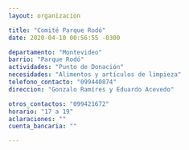 ```yaml
---
layout: organizacion

title: "Comité Parque Rodó"
date: 2020-04-10 00:56:55 -0300

departamento: "Montevideo"
barrio: "Parque Rodó"
actividades: "Punto de Donación"
necesidades: "Alimentos y artículos de limpieza"
telefono_contacto: "099440874"
direccion: "Gonzalo Ramíres y Eduardo Acevedo"

otros_contactos: "099421672"
horario: "17 a 19"
aclaraciones: ""
cuenta_bancaria: ""

---
```

